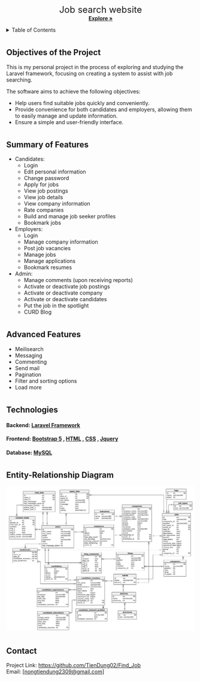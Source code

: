 

<p align="center">
    <span style="font-size: 24px;">Job search website</span>
    <br />
    <a href="https://github.com/TienDung02/Find_Job"><strong>Explore »</strong></a>
    <br />
</p>

    
    
    
</div>
  <!-- TABLE OF CONTENTS -->
<details>
  <summary>Table of Contents</summary>
  <ol>
    <li><a href="#objectives">Project Objectives</a></li>
    <li><a href="#features">Features</a></li>
    <li><a href="#advancedfeatures">Advanced Features</a></li>
    <li><a href="#model">Entity-Relationship Diagram</a></li>
    <li><a href="#technology">Technologies Used</a></li>
    <li><a href="#contact">Contact</a></li>
  </ol>
</details>
  
  
  <!-- ABOUT THE PROJECT -->
# <h2 id="objectives">Objectives of the Project</h2>
This is my personal project in the process of exploring and studying the Laravel framework, focusing on creating a system to assist with job searching.

The software aims to achieve the following objectives:
- Help users find suitable jobs quickly and conveniently.
- Provide convenience for both candidates and employers, allowing them to easily manage and update information.
- Ensure a simple and user-friendly interface.

# <h2 id="features">Summary of Features</h2>
- Candidates:<br/>
  + Login
  + Edit personal information
  + Change password
  + Apply for jobs
  + View job postings
  + View job details
  + View company information
  + Rate companies
  + Build and manage job seeker profiles
  + Bookmark jobs
- Employers:<br/>
  + Login
  + Manage company information
  + Post job vacancies
  + Manage jobs
  + Manage applications
  + Bookmark resumes
- Admin:<br/>
  + Manage comments (upon receiving reports)
  + Activate or deactivate job postings
  + Activate or deactivate company
  + Activate or deactivate candidates
  + Put the job in the spotlight
  + CURD Blog


# <h2 id="advancedfeatures">Advanced Features
- Meilisearch
- Messaging
- Commenting
- Send mail
- Pagination
- Filter and sorting options
- Load more

# <h2 id="technology">Technologies
<h4>Backend:
 <a href="https://laravel.com/docs/8.x/">Laravel Framework</a>
<h4>Frontend:
 <a href="https://getbootstrap.com/">Bootstrap 5</a>
, <a href="">HTML</a>
, <a href="">CSS</a>
, <a href="">Jquery</a>
<h4>Database: 
 <a href="">MySQL</a>
  
# <h2 id="model">Entity-Relationship Diagram
![sơ đồ 2](https://github.com/TienDung02/Find_Job/blob/main/Worksout-ERD.png)

# <h2 id="contact">Contact
Project Link: https://github.com/TienDung02/Find_Job </br>
Email: [nongtiendung2309@gmail.com]
